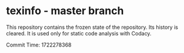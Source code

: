 # texinfo - master branch

This repository contains the frozen state of the repository.
Its history is cleared. It is used only for static code
analysis with Codacy.

Commit Time: 1722278368